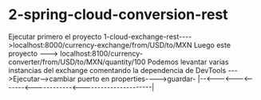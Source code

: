# 2-spring-cloud-conversion-rest
Ejecutar primero el proyecto 1-cloud-exchange-rest---->localhost:8000/currency-exchange/from/USD/to/MXN
Luego este proyecto ---> localhost:8100/currency-converter/from/USD/to/MXN/quantity/100
Podemos levantar varias instancias del exchange comentando la dependencia de DevTools
--->Ejecutar-->cambiar puerto en properties---->guardar-
|--<---<---<-------<------------<----------------------|
